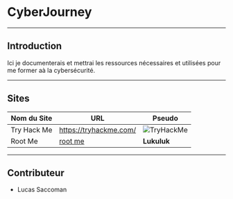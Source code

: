 # CyberJourney

---

## Introduction

Ici je documenterais et mettrai les ressources nécessaires et utilisées pour me former aà la cybersécurité.

---

## Sites

| Nom du Site | URL                      | Pseudo                                                                           |
| ----------- | ------------------------ | -------------------------------------------------------------------------------- |
| Try Hack Me | <https://tryhackme.com/> | <img src="https://tryhackme-badges.s3.amazonaws.com/Kastor.png" alt="TryHackMe"> |
| Root Me     | [root me](root-me.org)   | **Lukuluk**                                                                      |

---

## Contributeur

- Lucas Saccoman
